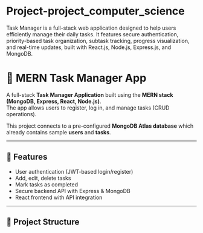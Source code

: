 # Project-project_computer_science
Task Manager is a full-stack web application designed to help users efficiently manage their daily tasks. It features secure authentication, priority-based task organization, subtask tracking, progress visualization, and real-time updates, built with React.js, Node.js, Express.js, and MongoDB.



# 📝 MERN Task Manager App

A full-stack **Task Manager Application** built using the **MERN stack (MongoDB, Express, React, Node.js)**.  
The app allows users to register, log in, and manage tasks (CRUD operations).  

This project connects to a pre-configured **MongoDB Atlas database** which already contains sample **users** and **tasks**.

---

## 🚀 Features
- User authentication (JWT-based login/register)
- Add, edit, delete tasks
- Mark tasks as completed
- Secure backend API with Express & MongoDB
- React frontend with API integration

---

## 📂 Project Structure
